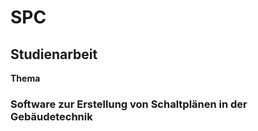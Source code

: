 # SPC
## Studienarbeit 
**Thema** 
### Software zur Erstellung von Schaltplänen in der Gebäudetechnik 
